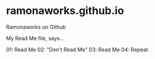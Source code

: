 # ramonaworks.github.io
Ramonaworks on Github

My Read Me file, says... 

01: Read Me 
02: "Don't Read Me"
03: Read Me
04: Repeat.

